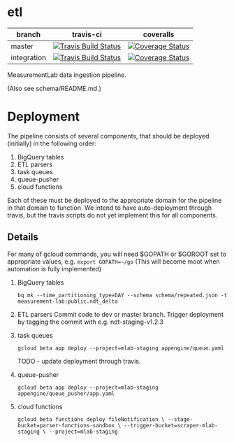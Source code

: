 # etl
| branch | travis-ci | coveralls |
|--------|-----------|-----------|
| master | [![Travis Build Status](https://travis-ci.org/m-lab/etl.svg?branch=master)](https://travis-ci.org/m-lab/etl) | [![Coverage Status](https://coveralls.io/repos/m-lab/etl/badge.svg?branch=master)](https://coveralls.io/github/m-lab/etl?branch=master) |
| integration | [![Travis Build Status](https://travis-ci.org/m-lab/etl.svg?branch=integration)](https://travis-ci.org/m-lab/etl) | [![Coverage Status](https://coveralls.io/repos/m-lab/etl/badge.svg?branch=integration)](https://coveralls.io/github/m-lab/etl?branch=integration) |

MeasurementLab data ingestion pipeline.

(Also see schema/README.md.)

# Deployment
The pipeline consists of several components, that should be deployed (initially) in the
following order:
1. BigQuery tables
1. ETL parsers
1. task queues
1. queue-pusher
1. cloud functions

Each of these must be deployed to the appropriate domain for the pipeline in
that domain to function.  We intend to have auto-deployment through travis, but
the travis scripts do not yet implement this for all components.

## Details
For many of gcloud commands, you will need $GOPATH or $GOROOT set to appropriate
values, e.g.
`export GOPATH=~/go`
(This will become moot when automation is fully implemented)

1. BigQuery tables

    `bq mk --time_partitioning_type=DAY --schema schema/repeated.json -t measurement-lab:public.ndt_delta`

1. ETL parsers
Commit code to dev or master branch.
Trigger deployment by tagging the commit with e.g. ndt-staging-v1.2.3

1. task queues

    `gcloud beta app deploy --project=mlab-staging appengine/queue.yaml`

    TODO - update deployment through travis.

1. queue-pusher

    `gcloud beta app deploy --project=mlab-staging appengine/queue_pusher/app.yaml`

1. cloud functions

    `gcloud beta functions deploy fileNotification \
    --stage-bucket=parser-functions-sandbox \
    --trigger-bucket=scraper-mlab-staging \
    --project=mlab-staging`

